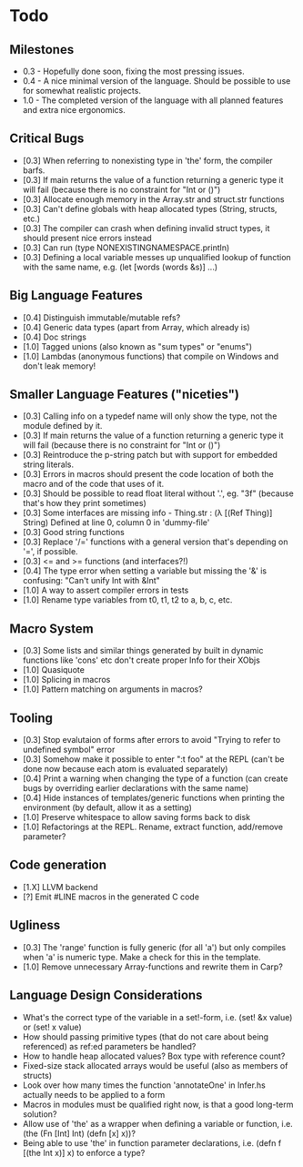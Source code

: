 # Todo

## Milestones
* 0.3 - Hopefully done soon, fixing the most pressing issues.
* 0.4 - A nice minimal version of the language. Should be possible to use for somewhat realistic projects.
* 1.0 - The completed version of the language with all planned features and extra nice ergonomics.

## Critical Bugs
* [0.3] When referring to nonexisting type in 'the' form, the compiler barfs.
* [0.3] If main returns the value of a function returning a generic type it will fail (because there is no constraint for "Int or ()")
* [0.3] Allocate enough memory in the Array.str and struct.str functions
* [0.3] Can't define globals with heap allocated types (String, structs, etc.)
* [0.3] The compiler can crash when defining invalid struct types, it should present nice errors instead
* [0.3] Can run (type NONEXISTINGNAMESPACE.println)
* [0.3] Defining a local variable messes up unqualified lookup of function with the same name, e.g. (let [words (words &s)] ...)

## Big Language Features
* [0.4] Distinguish immutable/mutable refs?
* [0.4] Generic data types (apart from Array, which already is)
* [0.4] Doc strings
* [1.0] Tagged unions (also known as "sum types" or "enums")
* [1.0] Lambdas (anonymous functions) that compile on Windows and don't leak memory!

## Smaller Language Features ("niceties")
* [0.3] Calling info on a typedef name will only show the type, not the module defined by it.
* [0.3] If main returns the value of a function returning a generic type it will fail (because there is no constraint for "Int or ()")
* [0.3] Reintroduce the p-string patch but with support for embedded string literals.
* [0.3] Errors in macros should present the code location of both the macro and of the code that uses of it.
* [0.3] Should be possible to read float literal without '.', eg. "3f" (because that's how they print sometimes)
* [0.3] Some interfaces are missing info - Thing.str : (λ [(Ref Thing)] String) Defined at line 0, column 0 in 'dummy-file'
* [0.3] Good string functions
* [0.3] Replace '/=' functions with a general version that's depending on '=', if possible.
* [0.3] <= and >= functions (and interfaces?!)
* [0.4] The type error when setting a variable but missing the '&' is confusing: "Can't unify Int with &Int"
* [1.0] A way to assert compiler errors in tests
* [1.0] Rename type variables from t0, t1, t2 to a, b, c, etc.

## Macro System
* [0.3] Some lists and similar things generated by built in dynamic functions like 'cons' etc don't create proper Info for their XObjs
* [1.0] Quasiquote
* [1.0] Splicing in macros
* [1.0] Pattern matching on arguments in macros?

## Tooling
* [0.3] Stop evalutaion of forms after errors to avoid "Trying to refer to undefined symbol" error
* [0.3] Somehow make it possible to enter ":t foo" at the REPL (can't be done now because each atom is evaluated separately)
* [0.4] Print a warning when changing the type of a function (can create bugs by overriding earlier declarations with the same name)
* [0.4] Hide instances of templates/generic functions when printing the environment (by default, allow it as a setting)
* [1.0] Preserve whitespace to allow saving forms back to disk
* [1.0] Refactorings at the REPL. Rename, extract function, add/remove parameter?

## Code generation
* [1.X] LLVM backend
* [?] Emit #LINE macros in the generated C code

## Ugliness
* [0.3] The 'range' function is fully generic (for all 'a') but only compiles when 'a' is numeric type. Make a check for this in the template.
* [1.0] Remove unnecessary Array-functions and rewrite them in Carp?

## Language Design Considerations
* What's the correct type of the variable in a set!-form, i.e. (set! &x value) or (set! x value)
* How should passing primitive types (that do not care about being referenced) as ref:ed parameters be handled?
* How to handle heap allocated values? Box type with reference count?
* Fixed-size stack allocated arrays would be useful (also as members of structs)
* Look over how many times the function 'annotateOne' in Infer.hs actually needs to be applied to a form
* Macros in modules must be qualified right now, is that a good long-term solution?
* Allow use of 'the' as a wrapper when defining a variable or function, i.e. (the (Fn [Int] Int) (defn [x] x))?
* Being able to use 'the' in function parameter declarations, i.e. (defn f [(the Int x)] x) to enforce a type?
